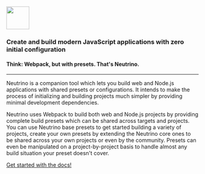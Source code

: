 # <a href="http://neutrino.js.org"><img src="https://raw.githubusercontent.com/mozilla-neutrino/neutrino-dev/master/logo.png" height="60"></a>

### Create and build modern JavaScript applications with zero initial configuration
#### Think: Webpack, but with presets. That's Neutrino.

---

Neutrino is a companion tool which lets you build web and Node.js applications with shared presets or configurations. It intends to make the process of initializing and building projects much simpler by providing minimal development dependencies. 

Neutrino uses Webpack to build both web and Node.js projects by providing complete build presets which can be shared across targets and projects. You can use Neutrino base presets to get started building a variety of projects, create your
own presets by extending the Neutrino core ones to be shared across your own projects or even by the community. Presets can even be manipulated on a project-by-project basis to handle almost any build situation your preset doesn't cover.

[Get started with the docs!](https://neutrino.js.org)
